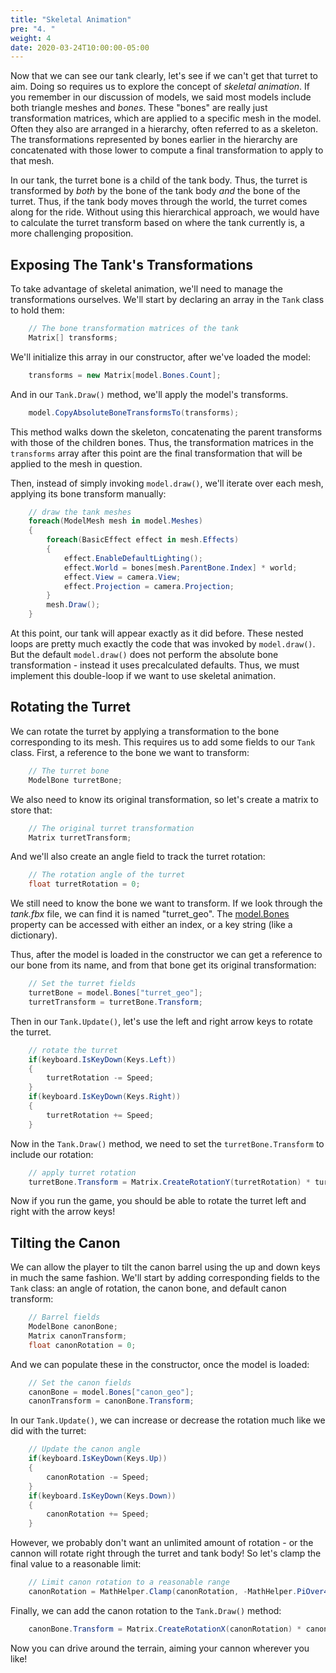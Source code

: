 ```yaml
---
title: "Skeletal Animation"
pre: "4. "
weight: 4
date: 2020-03-24T10:00:00-05:00
---
```


Now that we can see our tank clearly, let's see if we can't get that turret to aim. Doing so requires us to explore the concept of _skeletal animation_.  If you remember in our discussion of models, we said most models include both triangle meshes and _bones_.  These "bones" are really just transformation matrices, which are applied to a specific mesh in the model.  Often they also are arranged in a hierarchy, often referred to as a skeleton.  The transformations represented by bones earlier in the hierarchy are concatenated with those lower to compute a final transformation to apply to that mesh.

In our tank, the turret bone is a child of the tank body.  Thus, the turret is transformed by _both_ by the bone of the tank body _and_ the bone of the turret.  Thus, if the tank body moves through the world, the turret comes along for the ride.  Without using this hierarchical approach, we would have to calculate the turret transform based on where the tank currently is, a more challenging proposition.

## Exposing The Tank's Transformations

To take advantage of skeletal animation, we'll need to manage the transformations ourselves.  We'll start by declaring an array in the `Tank` class to hold them:

```csharp 
    // The bone transformation matrices of the tank
    Matrix[] transforms;
```

We'll initialize this array in our constructor, after we've loaded the model:

```csharp
    transforms = new Matrix[model.Bones.Count];
```

And in our `Tank.Draw()` method, we'll apply the model's transforms.

```csharp
    model.CopyAbsoluteBoneTransformsTo(transforms);
```

This method walks down the skeleton, concatenating the parent transforms with those of the children bones.  Thus, the transformation matrices in the `transforms` array after this point are the final transformation that will be applied to the mesh in question.

Then, instead of simply invoking `model.draw()`, we'll iterate over each mesh, applying its bone transform manually:

```csharp 
    // draw the tank meshes 
    foreach(ModelMesh mesh in model.Meshes)
    {
        foreach(BasicEffect effect in mesh.Effects)
        {
            effect.EnableDefaultLighting();
            effect.World = bones[mesh.ParentBone.Index] * world;
            effect.View = camera.View;
            effect.Projection = camera.Projection;
        }
        mesh.Draw();
    }
```

At this point, our tank will appear exactly as it did before.  These nested loops are pretty much exactly the code that was invoked by `model.draw()`.  But the default `model.draw()` does not perform the absolute bone transformation - instead it uses precalculated defaults.  Thus, we must implement this double-loop if we want to use skeletal animation.

## Rotating the Turret 

We can rotate the turret by applying a transformation to the bone corresponding to its mesh. This requires us to add some fields to our `Tank` class.  First, a reference to the bone we want to transform:

```csharp 
    // The turret bone 
    ModelBone turretBone;
```

We also need to know its original transformation, so let's create a matrix to store that:

```csharp 
    // The original turret transformation
    Matrix turretTransform;
```

And we'll also create an angle field to track the turret rotation:

```csharp
    // The rotation angle of the turret
    float turretRotation = 0;
```

We still need to know the bone we want to transform.  If we look through the _tank.fbx_ file, we can find it is named "turret_geo".  The [model.Bones](https://www.monogame.net/documentation/?page=P_Microsoft_Xna_Framework_Graphics_Model_Bones) property can be accessed with either an index, or a key string (like a dictionary).  

Thus, after the model is loaded in the constructor we can get a reference to our bone from its name, and from that bone get its original transformation:

```csharp 
    // Set the turret fields
    turretBone = model.Bones["turret_geo"];
    turretTransform = turretBone.Transform;
```

Then in our `Tank.Update()`, let's use the left and right arrow keys to rotate the turret.

```csharp 
    // rotate the turret
    if(keyboard.IsKeyDown(Keys.Left))
    {
        turretRotation -= Speed;
    }
    if(keyboard.IsKeyDown(Keys.Right))
    {
        turretRotation += Speed;
    }
```

Now in the `Tank.Draw()` method, we need to set the `turretBone.Transform` to include our rotation:

```csharp
    // apply turret rotation
    turretBone.Transform = Matrix.CreateRotationY(turretRotation) * turretTransform;
```

Now if you run the game, you should be able to rotate the turret left and right with the arrow keys!

## Tilting the Canon

We can allow the player to tilt the canon barrel using the up and down keys in much the same fashion.  We'll start by adding corresponding fields to the `Tank` class: an angle of rotation, the canon bone, and default canon transform:

```csharp
    // Barrel fields 
    ModelBone canonBone;
    Matrix canonTransform;
    float canonRotation = 0;
```

And we can populate these in the constructor, once the model is loaded:

```csharp
    // Set the canon fields
    canonBone = model.Bones["canon_geo"];
    canonTransform = canonBone.Transform;
```

In our `Tank.Update()`, we can increase or decrease the rotation much like we did with the turret:

```csharp
    // Update the canon angle
    if(keyboard.IsKeyDown(Keys.Up))
    {
        canonRotation -= Speed;
    }
    if(keyboard.IsKeyDown(Keys.Down))
    {
        canonRotation += Speed;
    }
```

However, we probably don't want an unlimited amount of rotation - or the cannon will rotate right through the turret and tank body!  So let's clamp the final value to a reasonable limit:

```csharp
    // Limit canon rotation to a reasonable range 
    canonRotation = MathHelper.Clamp(canonRotation, -MathHelper.PiOver4, 0);
```

Finally, we can add the canon rotation to the `Tank.Draw()` method:

```csharp
    canonBone.Transform = Matrix.CreateRotationX(canonRotation) * canonTransform;
```
Now you can drive around the terrain, aiming your cannon wherever you like!